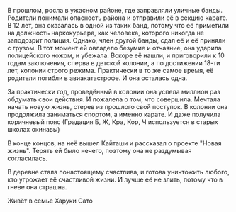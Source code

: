 В прошлом, росла в ужасном районе, где заправляли уличные банды. Родители понимали опасность района и отправили её в секцию карате. В 12 лет, она оказалась в одной из таких банд, потому что её приметили на должность наркокурьера, как человека, которого никогда не заподозрит полиция. Однако, член другой банды, сдал её и её приняли с грузом. В тот момент ей овладело безумие и отчаяние, она ударила полицейского ножом, и убежала. Вскоре её нашли, и приговорили к 10 годам заключения, сперва в детской колонии, а по достижении 18-ти лет, колонии строго режима. Практически в то же самое время, её родители погибли в авиакатастрофе. И она осталась одна.

За практически год, проведённый в колонии она успела миллион раз обдумать свои действия. И пожалела о том, что совершила. Мечтала начать новую жизнь, стерев из прошлого свой поступок.
В колонии она продолжила заниматься спортом, а именно карате. И даже получила коричневый пояс (Градация Б, Ж, Кра, Кор, Ч используется в старых школах окинавы)

В конце концов, на неё вышел Кайташи и рассказал о проекте "Новая жизнь". Терять ей было нечего, поэтому она не раздумывая согласилась.

В деревне стала понастоящему счастлива, и готова уничтожить любого, кто угрожает её счастливой жизни.  И лучше её не злить, потому что в гневе она страшна.

Живёт в семье Харуки Сато